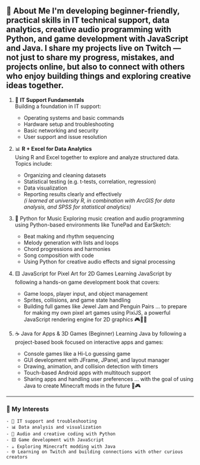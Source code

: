 👋 About Me
I'm developing beginner-friendly, practical skills in IT technical support, data analytics, creative audio programming with Python, and game development with JavaScript and Java.
I share my projects live on Twitch — not just to share my progress, mistakes, and projects online, but also to connect with others who enjoy building things and exploring creative ideas together.
---

1. 🔧 **IT Support Fundamentals**   
  Building a foundation in IT support: 
   - Operating systems and basic commands  
   - Hardware setup and troubleshooting  
   - Basic networking and security  
   - User support and issue resolution
     
2. 📊 **R + Excel for Data Analytics**   
   Using R and Excel together to explore and analyze structured data.  
   Topics include:
   - Organizing and cleaning datasets  
   - Statistical testing (e.g. t-tests, correlation, regression)  
   - Data visualization  
   - Reporting results clearly and effectively  
   *(i learned at university R, in combination with ArcGIS for data analysis, and SPSS for statistical analytics)*

3. 🐍 Python for Music 
   Exploring music creation and audio programming using Python-based environments like TunePad and EarSketch:
    - Beat making and rhythm sequencing
    - Melody generation with lists and loops
    - Chord progressions and harmonies
    - Song composition with code
    - Using Python for creative audio effects and signal processing

4. 🟨 JavaScript for Pixel Art for 2D Games
Learning JavaScript by following a hands-on game development book that covers:
    - Game loops, player input, and object management
    - Sprites, collisions, and game state handling
    - Building full games like Jewel Jam and Penguin Pairs
... to prepare for making my own pixel art games using PixiJS, a powerful JavaScript rendering engine for 2D graphics 🎮🧩🎨

5. ☕ Java for Apps & 3D Games (Beginner)
Learning Java by following a project-based book focused on interactive apps and games:
    - Console games like a Hi-Lo guessing game
    - GUI development with JFrame, JPanel, and layout manager
    - Drawing, animation, and collision detection with timers
    - Touch-based Android apps with multitouch support
    - Sharing apps and handling user preferences
... with the goal of using Java to create Minecraft mods in the future 🧱🎮
   
---

### 💪 My Interests
    - 🔧 IT support and troubleshooting
    - 📊 Data analysis and visualization
    - 🐍 Audio and creative coding with Python
    - 🟨 Game development with JavaScript
    - ☕ Exploring Minecraft modding with Java
    - 🌐 Learning on Twitch and building connections with other curious creators
